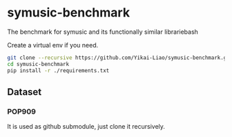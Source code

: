 # symusic-benchmark

The benchmark for symusic and its functionally similar librariebash

Create a virtual env if you need.

```bash
git clone --recursive https://github.com/Yikai-Liao/symusic-benchmark.git
cd symusic-benchmark
pip install -r ./requirements.txt
```

## Dataset

### POP909

It is used as github submodule, just clone it recursively.
